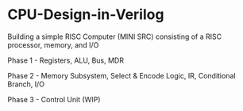 # CPU-Design-in-Verilog

Building a simple RISC Computer (MINI SRC) consisting of a RISC processor, memory, and I/O

Phase 1 - Registers, ALU, Bus, MDR

Phase 2 - Memory Subsystem, Select & Encode Logic, IR, Conditional Branch, I/O

Phase 3 - Control Unit (WIP)

